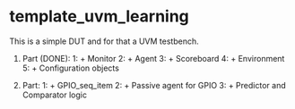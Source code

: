 # template_uvm_learning
This is a simple DUT and for that a UVM testbench.

1. Part (DONE):
1: + Monitor
2: + Agent 
3: + Scoreboard
4: + Environment
5: + Configuration objects

2. Part:
1: + GPIO_seq_item
2: + Passive agent for GPIO
3: + Predictor and Comparator logic
